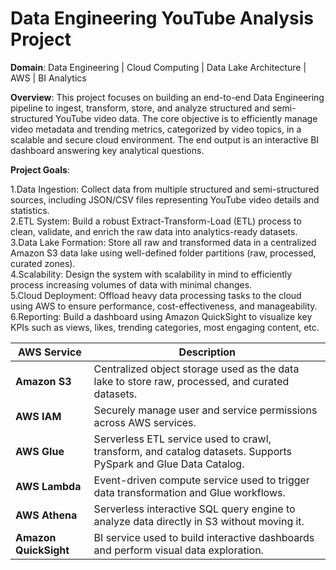 # Data Engineering YouTube Analysis Project
**Domain**: Data Engineering | Cloud Computing | Data Lake Architecture | AWS | BI Analytics

**Overview**:
This project focuses on building an end-to-end Data Engineering pipeline to ingest, transform, store, and analyze structured and semi-structured YouTube video data. The core objective is to efficiently manage video metadata and trending metrics, categorized by video topics, in a scalable and secure cloud environment. The end output is an interactive BI dashboard answering key analytical questions.

**Project Goals**:

1.Data Ingestion: Collect data from multiple structured and semi-structured sources, including JSON/CSV files representing YouTube video details and statistics.  
2.ETL System: Build a robust Extract-Transform-Load (ETL) process to clean, validate, and enrich the raw data into analytics-ready datasets.  
3.Data Lake Formation: Store all raw and transformed data in a centralized Amazon S3 data lake using well-defined folder partitions (raw, processed, curated zones).  
4.Scalability: Design the system with scalability in mind to efficiently process increasing volumes of data with minimal changes.  
5.Cloud Deployment: Offload heavy data processing tasks to the cloud using AWS to ensure performance, cost-effectiveness, and manageability.  
6.Reporting: Build a dashboard using Amazon QuickSight to visualize key KPIs such as views, likes, trending categories, most engaging content, etc.

| AWS Service           | Description                                                                                                    |
| --------------------- | -------------------------------------------------------------------------------------------------------------- |
| **Amazon S3**         | Centralized object storage used as the data lake to store raw, processed, and curated datasets.                |
| **AWS IAM**           | Securely manage user and service permissions across AWS services.                                              |
| **AWS Glue**          | Serverless ETL service used to crawl, transform, and catalog datasets. Supports PySpark and Glue Data Catalog. |
| **AWS Lambda**        | Event-driven compute service used to trigger data transformation and Glue workflows.                           |
| **AWS Athena**        | Serverless interactive SQL query engine to analyze data directly in S3 without moving it.                      |
| **Amazon QuickSight** | BI service used to build interactive dashboards and perform visual data exploration.                           |



